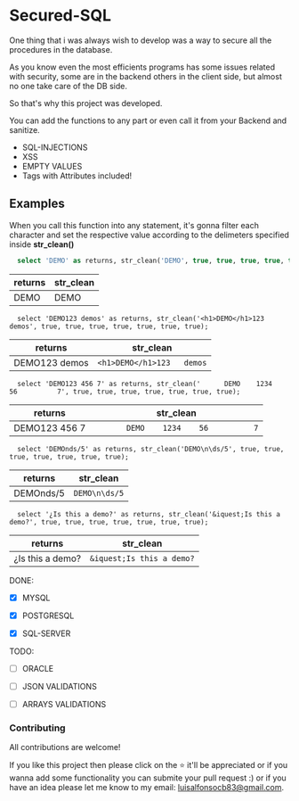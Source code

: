 # Secured-SQL
One thing that i was always wish to develop was a way to secure all the procedures in the database.

As you know even the most efficients programs has some issues related with security, some are in the backend others in the client side, but almost no one take care of the DB side.

So that's why this project was developed.

You can add the functions to any part or even call it from your Backend and sanitize.

- SQL-INJECTIONS
- XSS
- EMPTY VALUES
- Tags with Attributes included!


## Examples


When you call this function into any statement, it's gonna filter each character and set the respective value according to the delimeters specified inside <b>str_clean()</b>

```sql
  select 'DEMO' as returns, str_clean('DEMO', true, true, true, true, true, true, true);
```

| returns | str_clean |
| ------ | ----------- |
| DEMO   | DEMO |
  

```  
  select 'DEMO123 demos' as returns, str_clean('<h1>DEMO</h1>123   demos', true, true, true, true, true, true, true);
```

| returns | str_clean |
| ------ | ----------- |
| DEMO123 demos   |``` <h1>DEMO</h1>123   demos ```|

```
  select 'DEMO123 456 7' as returns, str_clean('      DEMO    1234    56          7', true, true, true, true, true, true, true);
```

| returns | str_clean |
| ------ | ----------- |
| DEMO123 456 7   |```       DEMO    1234    56          7``` |

```
  select 'DEMOnds/5' as returns, str_clean('DEMO\n\ds/5', true, true, true, true, true, true, true);
```

| returns | str_clean |
| ------ | ----------- |
| DEMOnds/5   | ```DEMO\n\ds/5``` |

```
  select '¿Is this a demo?' as returns, str_clean('&iquest;Is this a demo?', true, true, true, true, true, true, true);
```

| returns | str_clean |
| ------ | ----------- |
| ¿Is this a demo?   | ```&iquest;Is this a demo?``` |


DONE:
- [x] MYSQL
- [x] POSTGRESQL
- [x] SQL-SERVER


TODO:
- [ ] ORACLE
- [ ] JSON VALIDATIONS
- [ ] ARRAYS VALIDATIONS


### Contributing

All contributions are welcome!

If you like this project then please click on the :star: it'll be appreciated or if you wanna add some functionality you can submite your pull request :)
or if you have an idea please let me know to my email: <luisalfonsocb83@gmail.com>.
